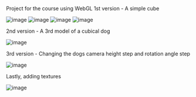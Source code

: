Project for the course using WebGL
1st version - A simple cube

![image](https://github.com/user-attachments/assets/758e370c-30e2-4347-88d1-0b70ea73ee80)
![image](https://github.com/user-attachments/assets/54baace7-4bd7-49be-8e0d-74988c897e45)
![image](https://github.com/user-attachments/assets/f3eb92a3-40b2-4e21-9b61-b441b54bea27)
![image](https://github.com/user-attachments/assets/86daa824-41c4-40f2-a85c-60b0314796b9)

2nd version - A 3rd model of a cubical dog

![image](https://github.com/user-attachments/assets/bd3250ce-9761-4643-8774-9f08ce4f88d4)

3rd version - Changing the dogs camera height step and rotation angle step

![image](https://github.com/user-attachments/assets/2f3ff325-b00d-4f6a-b806-da9a7b2d0247)

Lastly, adding textures

![image](https://github.com/user-attachments/assets/fb4eaee5-d4c6-4599-a9b2-98764096bf92)

